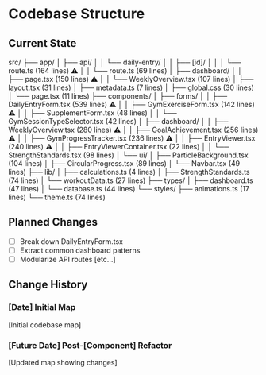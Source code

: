 # Codebase Structure

## Current State

src/
├── app/
│   ├── api/
│   │   └── daily-entry/
│   │       ├── [id]/
│   │       │   └── route.ts (164 lines) ⚠️
│   │       └── route.ts (69 lines)
│   ├── dashboard/
│   │   ├── page.tsx (150 lines) ⚠️
│   │   └── WeeklyOverview.tsx (107 lines)
│   ├── layout.tsx (31 lines)
│   ├── metadata.ts (7 lines)
│   ├── global.css (30 lines)
│   └── page.tsx (11 lines)
├── components/
│   ├── forms/
│   │   ├── DailyEntryForm.tsx (539 lines) ⚠️
│   │   ├── GymExerciseForm.tsx (142 lines) ⚠️
│   │   ├── SupplementForm.tsx (48 lines)
│   │   └── GymSessionTypeSelector.tsx (42 lines)
│   ├── dashboard/
│   │   ├── WeeklyOverview.tsx (280 lines) ⚠️
│   │   ├── GoalAchievement.tsx (256 lines) ⚠️
│   │   ├── GymProgressTracker.tsx (236 lines) ⚠️
│   │   ├── EntryViewer.tsx (240 lines) ⚠️
│   │   ├── EntryViewerContainer.tsx (22 lines)
│   │   └── StrengthStandards.tsx (98 lines)
│   └── ui/
│       ├── ParticleBackground.tsx (104 lines)
│       ├── CircularProgress.tsx (89 lines)
│       └── Navbar.tsx (49 lines)
├── lib/
│   ├── calculations.ts (4 lines)
│   ├── StrengthStandards.ts (74 lines)
│   └── workoutData.ts (27 lines)
├── types/
│   ├── dashboard.ts (47 lines)
│   └── database.ts (44 lines)
└── styles/
    ├── animations.ts (17 lines)
    └── theme.ts (74 lines)

## Planned Changes
- [ ] Break down DailyEntryForm.tsx
- [ ] Extract common dashboard patterns
- [ ] Modularize API routes
[etc...]

## Change History
### [Date] Initial Map
[Initial codebase map]

### [Future Date] Post-[Component] Refactor
[Updated map showing changes]
